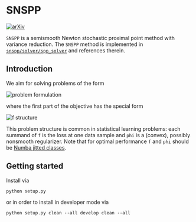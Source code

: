 # SNSPP

[![arXiv](https://img.shields.io/badge/arXiv-2011.00898-b31b1b.svg)](https://arxiv.org/abs/2204.00406)

`SNSPP` is a semismooth Newton stochastic proximal point method with variance reduction. The `SNSPP` method is implemented in [`snspp/solver/spp_solver`](/snspp/solver/spp_solver.py) and references therein.


## Introduction

We aim for solving problems of the form

<img src="https://latex.codecogs.com/gif.latex?\min_xf(x)+\varphi(x)" title="problem formulation"/>

where the first part of the objective has the special form

<img src="https://latex.codecogs.com/gif.latex?f(x)=\frac{1}{N}\sum_{i=1}^{N}f_i(A_ix)" title="f structure"/>

This problem structure is common in statistical learning problems: each summand of `f` is the loss at one data sample and `phi` is a (convex), possibly nonsmooth regularizer. Note that for optimal performance `f` and `phi` should be [Numba jitted classes](https://numba.pydata.org/numba-doc/dev/user/jitclass.html).

## Getting started

Install via 

    python setup.py

or in order to install in developer mode via

    python setup.py clean --all develop clean --all

